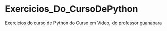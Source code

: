 # Exercicios_Do_CursoDePython
 Exercicios do curso de Python do Curso em Video, do professor guanabara
